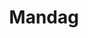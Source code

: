 ---
title: Mandag
weekday: 1
events:
- timeslot: '15:00–17:00'
  groups:
  - name: Junior
    court: 1–6
- timeslot: '17:00–18:30'
  groups:
  - name: Herrer, nivå 1
    court: 5–6
  - name: Herrer, nivå 2
    court: 3–4
  - name: Herrer, nivå 3
    court: 1–2
- timeslot: '18:30–20:00'
  groups:
  - name: Beach Girls Norway
    court: 1–2
  - name: Damer, nivå 3
    court: 3–4
  - name: Damer, nivå 4
    court: 1–2
- timeslot: '20:00–21:30'
  groups:
  - name: Damer, nivå 1
    court: 1–3
  - name: Damer, nivå 2
    court: 4–5
  - name: Herrer, nivå 4
    court: '6'
---